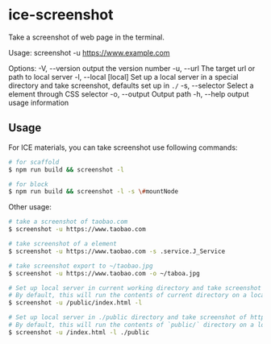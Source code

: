 # ice-screenshot

Take a screenshot of web page in the terminal.

Usage: screenshot -u https://www.example.com

Options:
  -V, --version              output the version number
  -u, --url <url>            The target url or path to local server
  -l, --local [local]        Set up a local server in a special directory and take screenshot, defaults set up in `./`
  -s, --selector <selector>  Select a element through CSS selector
  -o, --output <output>      Output path
  -h, --help                 output usage information

## Usage

For ICE materials, you can take screenshot use following commands:

```bash
# for scaffold
$ npm run build && screenshot -l

# for block
$ npm run build && screenshot -l -s \#mountNode
```

Other usage:

```bash
# take a screenshot of taobao.com
$ screenshot -u https://www.taobao.com

# take screenshot of a element
$ screenshot -u https://www.taobao.com -s .service.J_Service

# take screenshot export to ~/taobao.jpg
$ screenshot -u https://www.taobao.com -o ~/taboa.jpg

# Set up local server in current working directory and take screenshot of http://localhost:8100/public/index.html
# By default, this will run the contents of current directory on a local server, the URL is http://localhost:8100
$ screenshot -u /public/index.html -l

# Set up local server in ./public directory and take screenshot of http://localhost:8100/index.html
# By default, this will run the contents of `public/` directory on a local server, the URL is http://localhost:8100
$ screenshot -u /index.html -l ./public
```